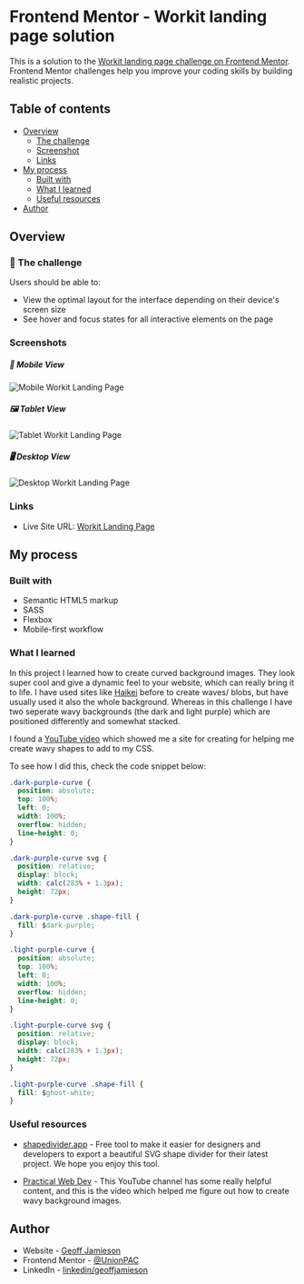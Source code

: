 # Frontend Mentor - Workit landing page solution

This is a solution to the [Workit landing page challenge on Frontend Mentor](https://www.frontendmentor.io/challenges/workit-landing-page-2fYnyle5lu). Frontend Mentor challenges help you improve your coding skills by building realistic projects.

## Table of contents

- [Overview](#overview)
  - [The challenge](#the-challenge)
  - [Screenshot](#screenshot)
  - [Links](#links)
- [My process](#my-process)
  - [Built with](#built-with)
  - [What I learned](#what-i-learned)
  - [Useful resources](#useful-resources)
- [Author](#author)

## Overview

### 🫡 The challenge

Users should be able to:

- View the optimal layout for the interface depending on their device's screen size
- See hover and focus states for all interactive elements on the page

### Screenshots

##### 📱 Mobile View

![Mobile Workit Landing Page](./mobile.png)

##### 🖼️ Tablet View

![Tablet Workit Landing Page](./tablet.png)

##### 🖥️ Desktop View

![Desktop Workit Landing Page](./desktop.png)

### Links

- Live Site URL: [Workit Landing Page](https://workit-landing-page-smoky.vercel.app/)

## My process

### Built with

- Semantic HTML5 markup
- SASS
- Flexbox
- Mobile-first workflow

### What I learned

In this project I learned how to create curved background images. They look super cool and give a dynamic feel to your website, which can really bring it to life. I have used sites like [Haikei](https://haikei.app/) before to create waves/ blobs, but have usually used it also the whole background. Whereas in this challenge I have two seperate wavy backgrounds (the dark and light purple) which are positioned differently and somewhat stacked.

I found a [YouTube video](https://www.youtube.com/watch?v=NkgKIOTgvCI&list=PLHK07DoqLi18cCOWp-PpIhSvozWtTF5vs&index=3) which showed me a site for creating for helping me create wavy shapes to add to my CSS.

To see how I did this, check the code snippet below:

```css
.dark-purple-curve {
  position: absolute;
  top: 100%;
  left: 0;
  width: 100%;
  overflow: hidden;
  line-height: 0;
}

.dark-purple-curve svg {
  position: relative;
  display: block;
  width: calc(283% + 1.3px);
  height: 72px;
}

.dark-purple-curve .shape-fill {
  fill: $dark-purple;
}

.light-purple-curve {
  position: absolute;
  top: 100%;
  left: 0;
  width: 100%;
  overflow: hidden;
  line-height: 0;
}

.light-purple-curve svg {
  position: relative;
  display: block;
  width: calc(283% + 1.3px);
  height: 72px;
}

.light-purple-curve .shape-fill {
  fill: $ghost-white;
}
```

### Useful resources

- [shapedivider.app](https://www.shapedivider.app) - Free tool to make it easier for designers and developers to export a beautiful SVG
  shape divider for their latest project. We hope you enjoy this tool.

- [Practical Web Dev](https://www.youtube.com/watch?v=NkgKIOTgvCI&list=PLHK07DoqLi18cCOWp-PpIhSvozWtTF5vs&index=3) - This YouTube channel has some really helpful content, and this is the video which helped me figure out how to create wavy background images.


## Author

- Website - [Geoff Jamieson](https://www.geoffjamieson.com/)
- Frontend Mentor - [@UnionPAC](https://www.frontendmentor.io/profile/@UnionPAC)
- LinkedIn - [linkedin/geoffjamieson](https://www.linkedin.com/in/geoffjamieson/)
